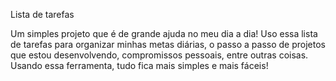 Lista de tarefas

Um simples projeto que é de grande ajuda no meu dia a dia! Uso essa lista de tarefas para organizar minhas metas diárias, o passo a passo de projetos que estou desenvolvendo, compromissos pessoais, entre outras coisas. Usando essa ferramenta, tudo fica mais simples e mais fáceis!
